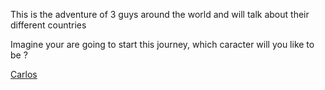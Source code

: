 
This is the adventure of 3 guys around the world and will talk about their different countries 

Imagine your are going to start this journey, which caracter will you like to be ?

[Carlos](carlos.md)